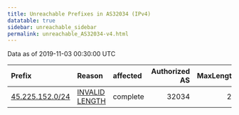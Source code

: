 ```yaml
---
title: Unreachable Prefixes in AS32034 (IPv4)
datatable: true
sidebar: unreachable_sidebar
permalink: unreachable_AS32034-v4.html
---
```


Data as of 2019-11-03 00:30:00 UTC


<div class="datatable-begin"></div>

| Prefix                                                   | Reason                                                                                                    | affected   |   Authorized AS |   MaxLength | Anchor                                         |   unreachable /24s |
|:---------------------------------------------------------|:----------------------------------------------------------------------------------------------------------|:-----------|----------------:|------------:|:-----------------------------------------------|-------------------:|
| [45.225.152.0/24](https://stat.ripe.net/45.225.152.0/24) | [INVALID LENGTH](https://rpki-validator.ripe.net/announcement-preview?asn=AS32034&prefix=45.225.152.0/24) | complete   |           32034 |          23 | [LACNIC](unreachable_LACNIC_RPKI_Root-v4.html) |                  1 |

<div class="datatable-end"></div>